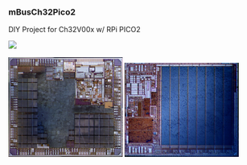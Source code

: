 ### mBusCh32Pico2
DIY Project for Ch32V00x w/ RPi PICO2

 


<img src="pic/mbusCH32Vpico2.gif"> <br>

<img src="pic/pico2_rp2350_poly.png" width=45%> <img src="pic/qspi_2.png"  width=45%> <br>
